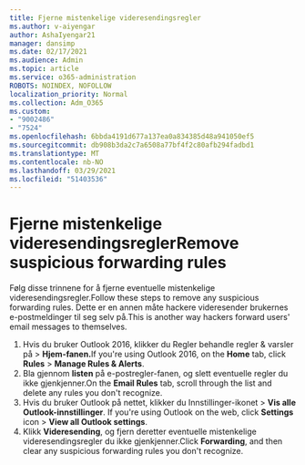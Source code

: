 ```yaml
---
title: Fjerne mistenkelige videresendingsregler
ms.author: v-aiyengar
author: AshaIyengar21
manager: dansimp
ms.date: 02/17/2021
ms.audience: Admin
ms.topic: article
ms.service: o365-administration
ROBOTS: NOINDEX, NOFOLLOW
localization_priority: Normal
ms.collection: Adm_O365
ms.custom:
- "9002486"
- "7524"
ms.openlocfilehash: 6bbda4191d677a137ea0a834385d48a941050ef5
ms.sourcegitcommit: db908b3da2c7a6508a77bf4f2c80afb294fadbd1
ms.translationtype: MT
ms.contentlocale: nb-NO
ms.lasthandoff: 03/29/2021
ms.locfileid: "51403536"
---
```

# <a name="remove-suspicious-forwarding-rules"></a><span data-ttu-id="22ead-102">Fjerne mistenkelige videresendingsregler</span><span class="sxs-lookup"><span data-stu-id="22ead-102">Remove suspicious forwarding rules</span></span>

<span data-ttu-id="22ead-103">Følg disse trinnene for å fjerne eventuelle mistenkelige videresendingsregler.</span><span class="sxs-lookup"><span data-stu-id="22ead-103">Follow these steps to remove any suspicious forwarding rules.</span></span> <span data-ttu-id="22ead-104">Dette er en annen måte hackere videresender brukernes e-postmeldinger til seg selv på.</span><span class="sxs-lookup"><span data-stu-id="22ead-104">This is another way hackers forward users' email messages to themselves.</span></span>

1. <span data-ttu-id="22ead-105">Hvis du bruker Outlook 2016,  klikker du Regler behandle regler & varsler på  >  **Hjem-fanen.**</span><span class="sxs-lookup"><span data-stu-id="22ead-105">If you're using Outlook 2016, on the **Home** tab, click **Rules** > **Manage Rules & Alerts**.</span></span> 
1. <span data-ttu-id="22ead-106">Bla gjennom **listen** på e-postregler-fanen, og slett eventuelle regler du ikke gjenkjenner.</span><span class="sxs-lookup"><span data-stu-id="22ead-106">On the **Email Rules** tab, scroll through the list and delete any rules you don't recognize.</span></span>
1. <span data-ttu-id="22ead-107">Hvis du bruker Outlook på nettet, klikker du Innstillinger-ikonet > **Vis alle Outlook-innstillinger**. </span><span class="sxs-lookup"><span data-stu-id="22ead-107">If you're using Outlook on the web, click **Settings** icon > **View all Outlook settings**.</span></span>
1. <span data-ttu-id="22ead-108">Klikk **Videresending**, og fjern deretter eventuelle mistenkelige videresendingsregler du ikke gjenkjenner.</span><span class="sxs-lookup"><span data-stu-id="22ead-108">Click **Forwarding**, and then clear any suspicious forwarding rules you don't recognize.</span></span>
